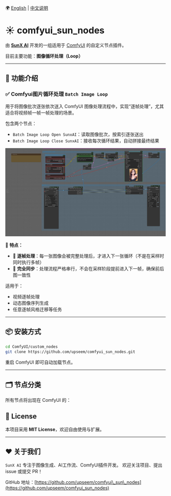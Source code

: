 🌍 [English](./README.en.md) | [中文说明](./README.md)


# ☀️ comfyui_sun_nodes
由 [**SunX AI**](https://github.com/upseem) 开发的一组适用于 [ComfyUI](https://github.com/comfyanonymous/ComfyUI) 的自定义节点插件。

目前主要功能：**图像循环处理（Loop）**

---

## 🧠 功能介绍

### ✅ Comfyui图片循环处理 `Batch Image Loop`
用于将图像批次逐张依次送入 ComfyUI 图像处理流程中，实现“逐帧处理”，尤其适合将视频帧一帧一帧处理的场景。

包含两个节点：

- `Batch Image Loop Open SunxAI`：读取图像批次，按索引逐张送出
- `Batch Image Loop Close SunxAI`：接收每次循环结果，自动拼接最终结果


![视频转动漫工作流](./example_workflows/Sun_sample_workflow.png)

📌 **特点：**

- 🚀 **逐帧处理**：每一张图像会被完整处理后，才进入下一张循环（不是在采样时同时执行多帧）
- 🔄 **完全同步**：处理流程严格串行，不会在采样阶段提前进入下一帧，确保前后图一致性

适用于：
- 视频逐帧处理
- 动态图像序列生成
- 任意逐帧风格迁移等任务

---

## 📦 安装方式

```bash
cd ComfyUI/custom_nodes
git clone https://github.com/upseem/comfyui_sun_nodes.git
````

重启 ComfyUI 即可自动加载节点。

---

## 🗂 节点分类

所有节点将出现在 ComfyUI 的：


## 📄 License

本项目采用 **MIT License**，欢迎自由使用与扩展。

---

## ❤️ 关于我们

`SunX AI` 专注于图像生成、AI工作流、ComfyUI插件开发。
欢迎关注项目、提出 issue 或提交 PR！

GitHub 地址：[https://github.com/upseem/comfyui\_sun\_nodes](https://github.com/upseem/comfyui_sun_nodes)




